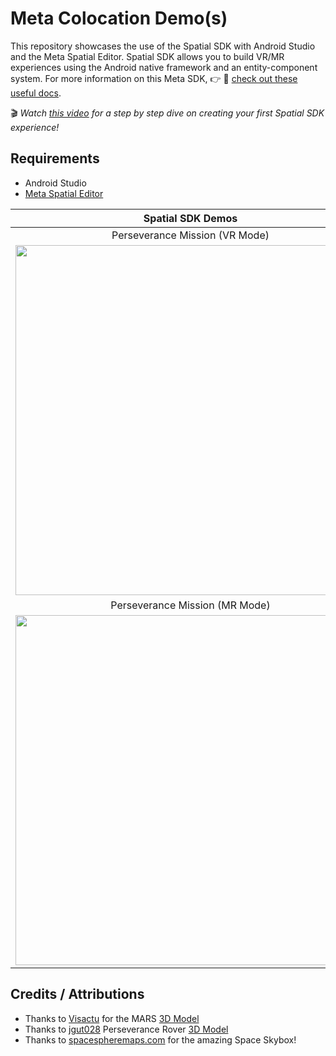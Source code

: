 # Meta Colocation Demo(s)
This repository showcases the use of the Spatial SDK with Android Studio and the Meta Spatial Editor. Spatial SDK allows you to build VR/MR experiences using the Android native framework and an entity-component system. For more information on this Meta SDK, 👉 🔗 [check out these useful docs](https://developers.meta.com/horizon/develop/spatial-sdk).

🎬 _Watch [this video](https://youtu.be/TMN9ZAhBJ-A) for a step by step dive on creating your first Spatial SDK experience!_

## Requirements
- Android Studio
- [Meta Spatial Editor](https://developers.meta.com/horizon/downloads/spatial-sdk)

|**Spatial SDK Demos**|
|:-:|
|Perseverance Mission (VR Mode)|
|<img src="https://github.com/dilmerv/SpatialSDKDemos/blob/master/Docs/images/SpatialSDK_Demo_1.gif" width="560">|
|Perseverance Mission (MR Mode)|
|<img src="https://github.com/dilmerv/SpatialSDKDemos/blob/master/Docs/images/SpatialSDK_Demo_2.gif" width="560">|


## Credits / Attributions
- Thanks to [Visactu](https://sketchfab.com/visactu3D) for the MARS [3D Model](https://sketchfab.com/3d-models/precedentes-missions-82556a27de344031aafd84829770363c)
- Thanks to [jgut028](https://sketchfab.com/jgut028) Perseverance Rover [3D Model](https://sketchfab.com/3d-models/curiosity-rover-clean-5d3732b929e94f65a8e53d03dcdc6ac1)
- Thanks to [spacespheremaps.com](https://www.spacespheremaps.com) for the amazing Space Skybox!